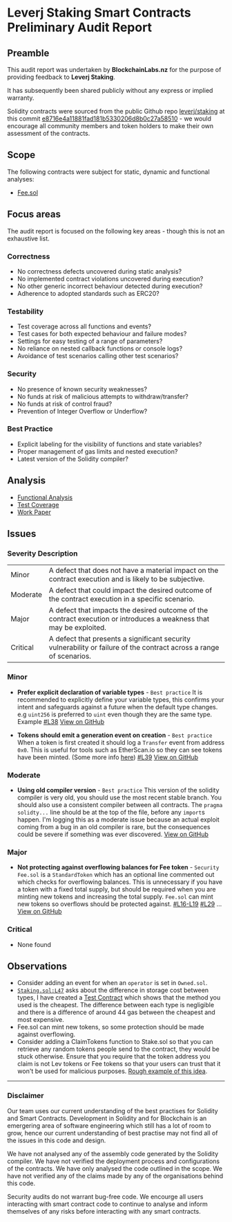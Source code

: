 # Leverj Staking Smart Contracts Preliminary Audit Report

## Preamble
This audit report was undertaken by **BlockchainLabs.nz** for the purpose of providing feedback to **Leverj Staking**.

It has subsequently been shared publicly without any express or implied warranty.

Solidity contracts were sourced from the public Github repo [leverj/staking](https://github.com/leverj/staking) at this commit [e8716e4a11881fad181b5330206d8b0c27a58510](https://github.com/leverj/staking/tree/e8716e4a11881fad181b5330206d8b0c27a58510) - we would encourage all community members and token holders to make their own assessment of the contracts.

## Scope
The following contracts were subject for static, dynamic and functional analyses:

- [Fee.sol](https://github.com/leverj/staking/blob/e8716e4a11881fad181b5330206d8b0c27a58510/contracts/Fee.sol)

## Focus areas
The audit report is focused on the following key areas - though this is not an exhaustive list.

### Correctness
- No correctness defects uncovered during static analysis?
- No implemented contract violations uncovered during execution?
- No other generic incorrect behaviour detected during execution?
- Adherence to adopted standards such as ERC20?

### Testability
- Test coverage across all functions and events?
- Test cases for both expected behaviour and failure modes?
- Settings for easy testing of a range of parameters?
- No reliance on nested callback functions or console logs?
- Avoidance of test scenarios calling other test scenarios?

### Security
- No presence of known security weaknesses?
- No funds at risk of malicious attempts to withdraw/transfer?
- No funds at risk of control fraud?
- Prevention of Integer Overflow or Underflow?

### Best Practice
- Explicit labeling for the visibility of functions and state variables?
- Proper management of gas limits and nested execution?
- Latest version of the Solidity compiler?

## Analysis

- [Functional Analysis](kovan-tests.md)
- [Test Coverage](test-coverage.md)
- [Work Paper](work-paper.md)

## Issues

### Severity Description
<table>
<tr>
  <td>Minor</td>
  <td>A defect that does not have a material impact on the contract execution and is likely to be subjective.</td>
</tr>
<tr>
  <td>Moderate</td>
  <td>A defect that could impact the desired outcome of the contract execution in a specific scenario.</td>
</tr>
<tr>
  <td>Major</td>
  <td> A defect that impacts the desired outcome of the contract execution or introduces a weakness that may be exploited.</td>
</tr>
<tr>
  <td>Critical</td>
  <td>A defect that presents a significant security vulnerability or failure of the contract across a range of scenarios.</td>
</tr>
</table>

### Minor

- **Prefer explicit declaration of variable types** - `Best practice` It is recommended to explicitly define your variable types, this confirms your intent and safeguards against a future when the default type changes. e.g `uint256` is preferred to `uint` even though they are the same type. Example [#L38](https://github.com/leverj/staking/blob/master/contracts/Stake.sol#L38])  [View on GitHub](https://github.com/BlockchainLabsNZ/staking-contracts-audit/issues/3)

- **Tokens should emit a generation event on creation** - `Best practice` When a token is first created it should log a `Transfer` event from address `0x0`. This is useful for tools such as EtherScan.io so they can see tokens have been minted. (Some more info [here](https://ethereum.stackexchange.com/questions/28087/why-transfer0x0-to-amount-after-minting-tokens)) [#L39](https://github.com/leverj/staking/blob/master/contracts/HumanStandardToken.sol#L39])  [View on GitHub](https://github.com/BlockchainLabsNZ/staking-contracts-audit/issues/2)

### Moderate

- **Using old compiler version** - `Best practice` This version of the solidity compiler is very old, you should use the most recent stable branch. You should also use a consistent compiler between all contracts. The `pragma solidty...` line should be at the top of the file, before any `import`s happen. I'm logging this as a moderate issue because an actual exploit coming from a bug in an old compiler is rare, but the consequences could be severe if something was ever discovered.  [View on GitHub](https://github.com/BlockchainLabsNZ/staking-contracts-audit/issues/1)

### Major

- **Not protecting against overflowing balances for Fee token** - `Security` `Fee.sol` is a `StandardToken` which has an optional line commented out which checks for overflowing balances. This is unnecessary if you have a token with a fixed total supply, but should be required when you are minting new tokens and increasing the total supply. `Fee.sol` can mint new tokens so overflows should be protected against. [#L16-L19](https://github.com/leverj/staking/blob/master/contracts/StandardToken.sol#L16-L19]) [#L29](https://github.com/leverj/staking/blob/master/contracts/StandardToken.sol#L29]) ... [View on GitHub](https://github.com/BlockchainLabsNZ/staking-contracts-audit/issues/4)

### Critical

- None found

## Observations

- Consider adding an event for when an `operator` is set in `Owned.sol`.
- [`Staking.sol:L47`](https://github.com/leverj/staking/blob/master/contracts/Stake.sol#L47) asks about the difference in storage cost between types, I have created a [Test Contract](https://kovan.etherscan.io/address/0x9213B117192cBBB577CDd04e0d6b8bBcD5eb845A) which shows that the method you used is the cheapest. The difference between each type is negligible and there is a difference of around 44 gas between the cheapest and most expensive.
- Fee.sol can mint new tokens, so some protection should be made against overflowing.
- Consider adding a ClaimTokens function to Stake.sol so that you can retrieve any random tokens people send to the contract, they would be stuck otherwise. Ensure that you require that the token address you claim is not Lev tokens or Fee tokens so that your users can trust that it won't be used for malicious purposes. [Rough example of this idea](https://github.com/Giveth/minime/blob/master/contracts/MiniMeToken.sol#L497).


___

### Disclaimer

Our team uses our current understanding of the best practises for Solidity and Smart Contracts. Development in Solidity and for Blockchain is an emergering area of software engineering which still has a lot of room to grow, hence our current understanding of best practise may not find all of the issues in this code and design.

We have not analysed any of the assembly code generated by the Solidity compiler. We have not verified the deployment process and configurations of the contracts. We have only analysed the code outlined in the scope. We have not verified any of the claims made by any of the organisations behind this code.

Security audits do not warrant bug-free code. We encourge all users interacting with smart contract code to continue to analyse and inform themselves of any risks before interacting with any smart contracts.

